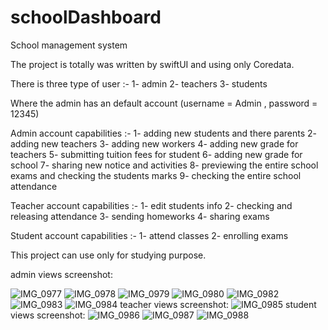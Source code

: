# schoolDashboard

School management system 

The project is totally was written by swiftUI and using only Coredata.

There is three type of user :-
1- admin
2- teachers
3- students

Where the admin has an default account (username = Admin , password = 12345)

Admin account capabilities :-
1- adding new students and there parents
2- adding new teachers 
3- adding new workers
4- adding new grade for teachers
5- submitting tuition fees for student 
6- adding new grade for school 
7- sharing new notice and activities 
8- previewing the entire school exams and checking the students marks 
9- checking the entire school attendance 


Teacher account capabilities :-
1- edit students info 
2- checking and releasing attendance 
3- sending homeworks
4- sharing exams

Student account capabilities :-
1- attend classes 
2- enrolling exams 


This project can use only for studying purpose.



admin views screenshot:

![IMG_0977](https://user-images.githubusercontent.com/70070951/128360260-b5800639-b402-4657-8f23-905dd176585e.PNG)
![IMG_0978](https://user-images.githubusercontent.com/70070951/128360264-0d013664-d560-4aa2-ae80-bddc15ba748f.PNG)
![IMG_0979](https://user-images.githubusercontent.com/70070951/128360274-beb9c156-4289-4050-98f7-0e1b9db0e824.PNG)
![IMG_0980](https://user-images.githubusercontent.com/70070951/128360294-c3336cf4-abfb-424a-be29-514ef6addfa3.PNG)
![IMG_0982](https://user-images.githubusercontent.com/70070951/128360322-258683ec-f946-481b-a2a1-42c0d3b7748f.PNG)
![IMG_0983](https://user-images.githubusercontent.com/70070951/128360354-733f4202-1dd2-484f-844b-9309f5712585.PNG)
![IMG_0984](https://user-images.githubusercontent.com/70070951/128360375-ea03b230-6c34-454d-87b2-2244afad425e.PNG)
teacher views screenshot:
![IMG_0985](https://user-images.githubusercontent.com/70070951/128360505-01035da2-55ae-4eee-8a30-abd647d19299.PNG)
student views screenshot:
![IMG_0986](https://user-images.githubusercontent.com/70070951/128360578-6b3ee2a1-6b09-4867-a383-e8f0be6c340a.PNG)
![IMG_0987](https://user-images.githubusercontent.com/70070951/128360587-b761ff27-7800-4272-b974-b90811fb3023.PNG)
![IMG_0988](https://user-images.githubusercontent.com/70070951/128360594-a5b672ee-20ba-4256-bbe7-a040b8da8d71.PNG)

